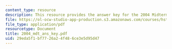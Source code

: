```yaml
---
content_type: resource
description: This resource provides the answer key for the 2004 Midterm exams.
file: https://ol-ocw-studio-app-production.s3.amazonaws.com/courses/hst-176-cellular-and-molecular-immunology-fall-2005/29eda5f1bf7726a24f486ce3e5d95d47_2004_mdt_ans_key.pdf
file_type: application/pdf
resourcetype: Document
title: 2004_mdt_ans_key.pdf
uid: 29eda5f1-bf77-26a2-4f48-6ce3e5d95d47
---
```

